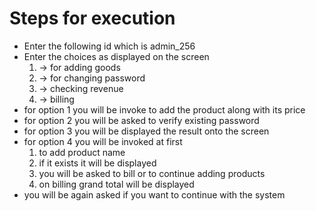 # Steps for execution #
-  Enter the following id which is admin_256
- Enter the choices as displayed on the screen
	1. -> for adding goods
	2. -> for changing password
	3. -> checking revenue
	4. -> billing
- for option 1 you will be invoke to add the product along with its price
- for option 2 you will be asked to verify existing password
- for option 3 you will be displayed the result onto the screen
- for option 4 you will be invoked at first
	1. to add product name
	2. if it exists it will be displayed
	3. you will be asked to bill or to continue adding products
	4. on billing grand total will be displayed
- you will be again asked if you want to continue with the system

